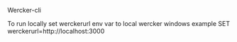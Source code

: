 Wercker-cli

To run locally set werckerurl env var to local wercker
windows example
SET werckerurl=http://localhost:3000